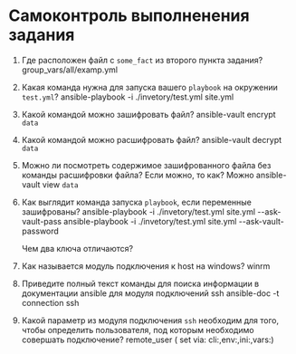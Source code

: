 # Самоконтроль выполненения задания

1. Где расположен файл с `some_fact` из второго пункта задания?
    group_vars/all/examp.yml
2. Какая команда нужна для запуска вашего `playbook` на окружении `test.yml`?
   ansible-playbook -i ./invetory/test.yml site.yml
3. Какой командой можно зашифровать файл?
   ansible-vault encrypt `data`
4. Какой командой можно расшифровать файл?
   ansible-vault decrypt `data`
5. Можно ли посмотреть содержимое зашифрованного файла без команды расшифровки файла? Если можно, то как?
   Можно ansible-vault view `data`
6. Как выглядит команда запуска `playbook`, если переменные зашифрованы?
   ansible-playbook -i ./invetory/test.yml site.yml --ask-vault-pass
   ansible-playbook -i ./invetory/test.yml site.yml --ask-vault-password

   Чем два ключа отличаются?

7. Как называется модуль подключения к host на windows?
   winrm
8. Приведите полный текст команды для поиска информации в документации ansible для модуля подключений ssh
   ansible-doc -t connection ssh
9. Какой параметр из модуля подключения `ssh` необходим для того, чтобы определить пользователя, под которым необходимо совершать подключение?
   remote_user ( set via:  cli:,env:,ini:,vars:) 